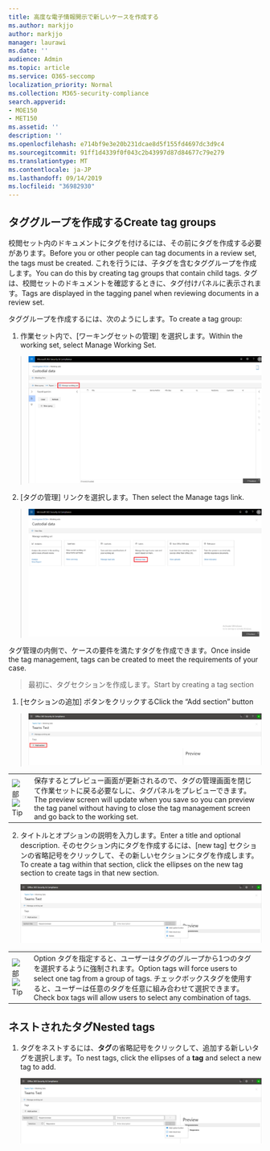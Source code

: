 ```yaml
---
title: 高度な電子情報開示で新しいケースを作成する
ms.author: markjjo
author: markjjo
manager: laurawi
ms.date: ''
audience: Admin
ms.topic: article
ms.service: O365-seccomp
localization_priority: Normal
ms.collection: M365-security-compliance
search.appverid:
- MOE150
- MET150
ms.assetid: ''
description: ''
ms.openlocfilehash: e714bf9e3e20b231dcae8d5f155fd4697dc3d9c4
ms.sourcegitcommit: 91ff1d4339f0f043c2b43997d87d84677c79e279
ms.translationtype: MT
ms.contentlocale: ja-JP
ms.lasthandoff: 09/14/2019
ms.locfileid: "36982930"
---
```

## <a name="create-tag-groups"></a><span data-ttu-id="d4a12-102">タググループを作成する</span><span class="sxs-lookup"><span data-stu-id="d4a12-102">Create tag groups</span></span>

<span data-ttu-id="d4a12-103">校閲セット内のドキュメントにタグを付けるには、その前にタグを作成する必要があります。</span><span class="sxs-lookup"><span data-stu-id="d4a12-103">Before you or other people can tag documents in a review set, the tags must be created.</span></span> <span data-ttu-id="d4a12-104">これを行うには、子タグを含むタググループを作成します。</span><span class="sxs-lookup"><span data-stu-id="d4a12-104">You can do this by creating tag groups that contain child tags.</span></span> <span data-ttu-id="d4a12-105">タグは、校閲セットのドキュメントを確認するときに、タグ付けパネルに表示されます。</span><span class="sxs-lookup"><span data-stu-id="d4a12-105">Tags are displayed in the tagging panel when reviewing documents in a review set.</span></span>

<span data-ttu-id="d4a12-106">タググループを作成するには、次のようにします。</span><span class="sxs-lookup"><span data-stu-id="d4a12-106">To create a tag group:</span></span>

1.  <span data-ttu-id="d4a12-107">作業セット内で、[ワーキングセットの管理] を選択します。</span><span class="sxs-lookup"><span data-stu-id="d4a12-107">Within the working set, select Manage Working Set.</span></span>

> ![](../media/ED-managews.png)

2.  <span data-ttu-id="d4a12-108">[タグの管理] リンクを選択します。</span><span class="sxs-lookup"><span data-stu-id="d4a12-108">Then select the Manage tags link.</span></span>

> ![](../media/ED-managetags.png)

<span data-ttu-id="d4a12-109">タグ管理の内側で、ケースの要件を満たすタグを作成できます。</span><span class="sxs-lookup"><span data-stu-id="d4a12-109">Once inside the tag management, tags can be created to meet the requirements of your case.</span></span>

> <span data-ttu-id="d4a12-110">最初に、タグセクションを作成します。</span><span class="sxs-lookup"><span data-stu-id="d4a12-110">Start by creating a tag section</span></span>

1.  <span data-ttu-id="d4a12-111">[セクションの追加] ボタンをクリックする</span><span class="sxs-lookup"><span data-stu-id="d4a12-111">Click the “Add section” button</span></span>

> ![スクリーンショットの説明を含む画像が自動的に生成される](../media/ED-addtagsection.png)

|                                                                                                                             |                                                                                                                                                                 |
| --------------------------------------------------------------------------------------------------------------------------- | --------------------------------------------------------------------------------------------------------------------------------------------------------------- |
| <span data-ttu-id="d4a12-113">![](../media/ED-tipicon.png)部</span><span class="sxs-lookup"><span data-stu-id="d4a12-113">![](../media/ED-tipicon.png)Tip</span></span> | <span data-ttu-id="d4a12-114">保存するとプレビュー画面が更新されるので、タグの管理画面を閉じて作業セットに戻る必要なしに、タグパネルをプレビューできます。</span><span class="sxs-lookup"><span data-stu-id="d4a12-114">The preview screen will update when you save so you can preview the tag panel without having to close the tag management screen and go back to the working set.</span></span> |

2.  <span data-ttu-id="d4a12-115">タイトルとオプションの説明を入力します。</span><span class="sxs-lookup"><span data-stu-id="d4a12-115">Enter a title and optional description.</span></span> <span data-ttu-id="d4a12-116">そのセクション内にタグを作成するには、[new tag] セクションの省略記号をクリックして、その新しいセクションにタグを作成します。</span><span class="sxs-lookup"><span data-stu-id="d4a12-116">To create a tag within that section, click the ellipses on the new tag section to create tags in that new section.</span></span>
    
    ![携帯電話の説明のスクリーンショットが自動的に生成される](../media/ED-createtag.png)

|                                                                                                                             |                                                                                                                                         |
| --------------------------------------------------------------------------------------------------------------------------- | --------------------------------------------------------------------------------------------------------------------------------------- |
| <span data-ttu-id="d4a12-118">![](../media/ED-tipicon.png)部</span><span class="sxs-lookup"><span data-stu-id="d4a12-118">![](../media/ED-tipicon.png)Tip</span></span> | <span data-ttu-id="d4a12-119">Option タグを指定すると、ユーザーはタグのグループから1つのタグを選択するように強制されます。</span><span class="sxs-lookup"><span data-stu-id="d4a12-119">Option tags will force users to select one tag from a group of tags.</span></span> <span data-ttu-id="d4a12-120">チェックボックスタグを使用すると、ユーザーは任意のタグを任意に組み合わせて選択できます。</span><span class="sxs-lookup"><span data-stu-id="d4a12-120">Check box tags will allow users to select any combination of tags.</span></span> |

## <a name="nested-tags"></a><span data-ttu-id="d4a12-121">ネストされたタグ</span><span class="sxs-lookup"><span data-stu-id="d4a12-121">Nested tags</span></span>

1.  <span data-ttu-id="d4a12-122">タグをネストするには、**タグ**の省略記号をクリックして、追加する新しいタグを選択します。</span><span class="sxs-lookup"><span data-stu-id="d4a12-122">To nest tags, click the ellipses of a **tag** and select a new tag to add.</span></span>
    
    ![](../media/ED-tagnesting.png)

